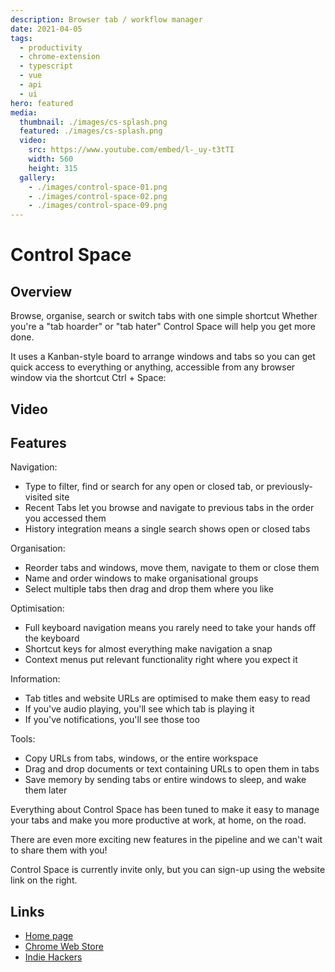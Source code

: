 ```yaml
---
description: Browser tab / workflow manager
date: 2021-04-05
tags:
  - productivity
  - chrome-extension
  - typescript
  - vue
  - api
  - ui
hero: featured
media:
  thumbnail: ./images/cs-splash.png
  featured: ./images/cs-splash.png
  video:
    src: https://www.youtube.com/embed/l-_uy-t3tTI
    width: 560
    height: 315
  gallery:
    - ./images/control-space-01.png
    - ./images/control-space-02.png
    - ./images/control-space-09.png
---
```


# Control Space

## Overview

Browse, organise, search or switch tabs with one simple shortcut
Whether you're a "tab hoarder" or "tab hater" Control Space will help you get more done.

It uses a Kanban-style board to arrange windows and tabs so you can get quick access to everything or anything, accessible from any browser window via the shortcut Ctrl + Space:

## Video

<MediaVideo />

## Features

Navigation:

- Type to filter, find or search for any open or closed tab, or previously-visited site
- Recent Tabs let you browse and navigate to previous tabs in the order you accessed them
- History integration means a single search shows open or closed tabs

Organisation:

- Reorder tabs and windows, move them, navigate to them or close them
- Name and order windows to make organisational groups
- Select multiple tabs then drag and drop them where you like

Optimisation:

- Full keyboard navigation means you rarely need to take your hands off the keyboard
- Shortcut keys for almost everything make navigation a snap
- Context menus put relevant functionality right where you expect it

Information:

- Tab titles and website URLs are optimised to make them easy to read
- If you've audio playing, you'll see which tab is playing it
- If you've notifications, you'll see those too

Tools:

- Copy URLs from tabs, windows, or the entire workspace
- Drag and drop documents or text containing URLs to open them in tabs
- Save memory by sending tabs or entire windows to sleep, and wake them later

Everything about Control Space has been tuned to make it easy to manage your tabs and make you more productive at work, at home, on the road.

There are even more exciting new features in the pipeline and we can't wait to share them with you!

Control Space is currently invite only, but you can sign-up using the website link on the right.

## Links

- [Home page](https://controlspace.app)
- [Chrome Web Store](https://chrome.google.com/webstore/detail/control-space/cnhhkgejafpmpbfodmebbmbhgkemleca)
- [Indie Hackers](https://www.indiehackers.com/product/control-space)
